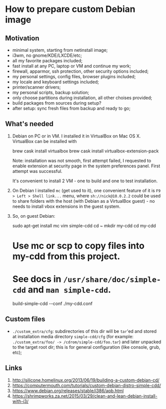 # How to prepare custom Debian image

## Motivation

- minimal system, starting from netinstall image;
- i3wm, no gnome/KDE/LXCDE/etc;
- all my favorite packages included;
- fast install at any PC, laptop or VM and continue my work;
- firewall, apparmor, ssh protection, other security options included;
- my personal settings, config files, browser plugins included;
- my locale and keyboard settings included;
- printer/scanner drivers;
- my personal scripts, backup solution;
- only choose partitions during installation, all other choises provided;
- build packages from sources during setup?
- after setup: sync fresh files from backup and ready to go;

## What's needed

1. Debian on PC or in VM.  I installed it in VirtualBox on Mac OS X.
VirtualBox can be installed with 
    
    brew cask install virtualbox brew cask install virtualbox-extension-pack

   Note: installation was not smooth, first attempt failed, I requested to
   enable extension at security page in the system preferences panel.  First
   attempt was successful.

   It's convenient to install 2 VM - one to build and one to test installation.

2. On Debian I installed `mc` (get used to it), one convenient feature of it is
`F9 > Left > Shell link...` menu, where `sh://nick@10.0.2.2` could be used to
share folders with the host (with Debian as a VirtualBox guest) - no needs to
install vbox extensions in the guest system.

3. So, on guest Debian:

    sudo apt-get install mc vim simple-cdd
    cd ~
    mkdir my-cdd
    cd my-cdd
    # Use mc or scp to copy files into my-cdd from this project.
    # See docs in `/usr/share/doc/simple-cdd` and `man simple-cdd`.
    build-simple-cdd --conf ./my-cdd.conf

## Custom files

- `./custom_extra/cfg`: subdirectories of this dir will be `tar`'ed and stored
  at installation media directory `simple-cdd/cfg` (for example:
  `./custom_extra/foo/ -> /cdrom/simple-cdd/foo.tar`) and later unpacked to the
  target root dir; this is for general configuration (like console, grub, etc);

## Links

1. http://silicone.homelinux.org/2013/06/19/building-a-custom-debian-cd/
2. https://computermouth.com/tutorials/custom-debian-distro-simple-cdd/
3. https://www.debian.org/releases/stable/i386/apb.html
4. https://shrimpworks.za.net/2015/03/29/clean-and-lean-debian-install-with-i3/


